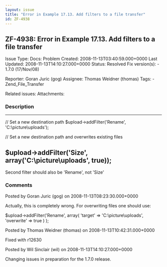 ```yaml
---
layout: issue
title: "Error in Example 17.13. Add filters to a file transfer"
id: ZF-4938
---
```


ZF-4938: Error in Example 17.13. Add filters to a file transfer
---------------------------------------------------------------

 Issue Type: Docs: Problem Created: 2008-11-13T03:40:59.000+0000 Last Updated: 2008-11-13T14:10:27.000+0000 Status: Resolved Fix version(s): - 1.7.0 (17/Nov/08)
 
 Reporter:  Goran Juric (gog)  Assignee:  Thomas Weidner (thomas)  Tags: - Zend\_File\_Transfer
 
 Related issues: 
 Attachments: 
### Description

- - - - - -

// Set a new destination path $upload->addFilter('Rename', 'C:\\picture\\uploads');

// Set a new destination path and overwrites existing files

$upload->addFilter('Size', array('C:\\picture\\uploads', true));
----------------------------------------------------------------

Second filter should also be 'Rename', not 'Size'

 

 

### Comments

Posted by Goran Juric (gog) on 2008-11-13T08:23:30.000+0000

Actually, this is completely wrong. For overwriting files one should use:

$upload->addFilter('Rename', array( 'target' => 'C:\\picture\\uploads', 'overwrite' => true ) );

 

 

Posted by Thomas Weidner (thomas) on 2008-11-13T10:42:31.000+0000

Fixed with r12630

 

 

Posted by Wil Sinclair (wil) on 2008-11-13T14:10:27.000+0000

Changing issues in preparation for the 1.7.0 release.

 

 